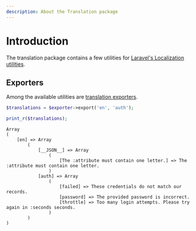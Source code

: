 ```yaml
---
description: About the Translation package
---
```


# Introduction

The translation package contains a few utilities for [Laravel's Localization utilities](https://laravel.com/docs/12.x/localization).

## Exporters

Among the available utilities are [translation exporters](./exporters/README.md).

```php
$translations = $exporter->export('en', 'auth');

print_r($translations);
```

```
Array
(
    [en] => Array
        (
            [__JSON__] => Array
                (
                    [The :attribute must contain one letter.] => The :attribute must contain one letter.
                )
            [auth] => Array
                (
                    [failed] => These credentials do not match our records.
                    [password] => The provided password is incorrect.
                    [throttle] => Too many login attempts. Please try again in :seconds seconds.
                )
        )
)
```